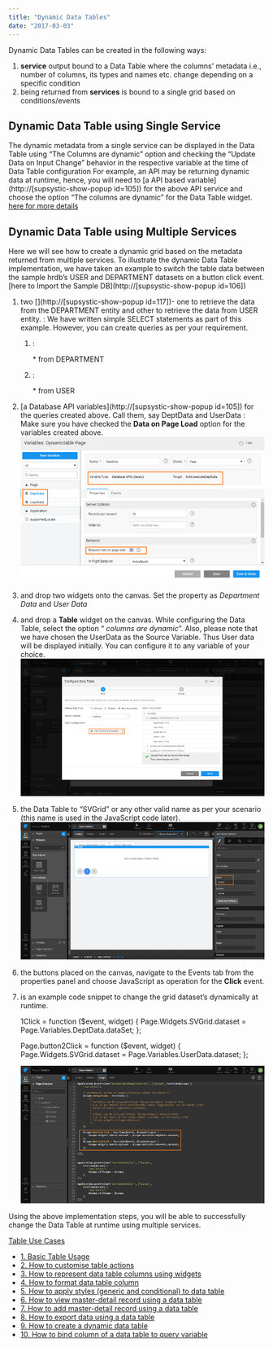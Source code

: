 ```yaml
---
title: "Dynamic Data Tables"
date: "2017-03-03"
---
```


Dynamic Data Tables can be created in the following ways:

1. **service** output bound to a Data Table where the columns' metadata i.e., number of columns, its types and names etc. change depending on a specific condition
2. being returned from **services** is bound to a single grid based on conditions/events

## Dynamic Data Table using Single Service

The dynamic metadata from a single service can be displayed in the Data Table using “The Columns are dynamic” option and checking the “Update Data on Input Change” behavior in the respective variable at the time of Data Table configuration For example, an API may be returning dynamic data at runtime, hence, you will need to [a API based variable](http://[supsystic-show-popup id=105]) for the above API service and choose the option “The columns are dynamic” for the Data Table widget. [here for more details](/learn/app-development/variables/database-apis/)

## Dynamic Data Table using Multiple Services

Here we will see how to create a dynamic grid based on the metadata returned from multiple services. To illustrate the dynamic Data Table implementation, we have taken an example to switch the table data between the sample hrdb’s USER and DEPARTMENT datasets on a button click event. [here to Import the Sample DB](http://[supsystic-show-popup id=106])

1. two [](http://[supsystic-show-popup id=117])\- one to retrieve the data from the DEPARTMENT entity and other to retrieve the data from USER entity. : We have written simple SELECT statements as part of this example. However, you can create queries as per your requirement.
    1. :
        
         \* from DEPARTMENT
        
    2. :
        
         \* from USER
        
2. [a Database API variables](http://[supsystic-show-popup id=105]) for the queries created above. Call them, say DeptData and UserData : Make sure you have checked the **Data on Page Load** option for the variables created above. [![](../assets/dynamic_grid1.png)](../assets/dynamic_grid1.png)
3. and drop two widgets onto the canvas. Set the property as _Department Data_ and _User Data_
4. and drop a **Table** widget on the canvas. While configuring the Data Table, select the option “ _columns are dynamic_”. Also, please note that we have chosen the UserData as the Source Variable. Thus User data will be displayed initially. You can configure it to any variable of your choice. [![](../assets/dynamic_grid2.png)](../assets/dynamic_grid2.png)
5. the Data Table to “SVGrid” or any other valid name as per your scenario (this name is used in the JavaScript code later). [![](../assets/dynamic_grid3.png)](../assets/dynamic_grid3.png)
6. the buttons placed on the canvas, navigate to the Events tab from the properties panel and choose JavaScript as operation for the **Click** event.
7. is an example code snippet to change the grid dataset’s dynamically at runtime.
    
    1Click = function ($event, widget) {
        Page.Widgets.SVGrid.dataset = Page.Variables.DeptData.dataSet;
    };
    
    Page.button2Click = function ($event, widget) {
        Page.Widgets.SVGrid.dataset = Page.Variables.UserData.dataset;
    };
    
    [![](../assets/dynamic_grid4.png)](../assets/dynamic_grid4.png)

Using the above implementation steps, you will be able to successfully change the Data Table at runtime using multiple services.

[Table Use Cases](/learn/app-development/widgets/datalive/datatable/data-table-use-cases/)

- [1\. Basic Table Usage](/learn/app-development/widgets/datalive/datatable/data-table-basic-usage/)
- [2\. How to customise table actions](/learn/how-tos/data-table-actions/)
- [3\. How to represent data table columns using widgets](/learn/how-tos/data-table-widget-representations/)
- [4\. How to format data table column](/learn/how-tos/data-table-format/)
- [5\. How to apply styles (generic and conditional) to data table](/learn/how-tos/data-table-styling/)
- [6\. How to view master-detail record using a data table](/learn/how-tos/view-master-detail-data-records-using-data-table/)
- [7\. How to add master-detail record using a data table](/learn/how-tos/add-master-detail-records-using-data-table/)
- [8\. How to export data using a data table](/learn/how-tos/export-data-data-table/)
- [9\. How to create a dynamic data table](/learn/how-tos/dynamic-data-tables/)
- [10\. How to bind column of a data table to query variable](/learn/how-tos/data-table-column-bound-query/)
